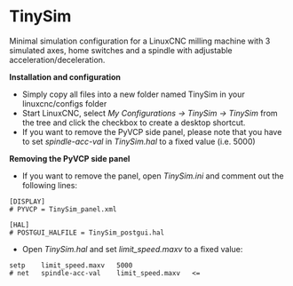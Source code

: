 # TinySim

Minimal simulation configuration for a LinuxCNC milling machine with 3 simulated axes, home switches and a spindle with adjustable acceleration/deceleration.

**Installation and configuration**
 - Simply copy all files into a new folder named TinySim in your linuxcnc/configs folder
 - Start LinuxCNC, select *My Configurations -> TinySim -> TinySim* from the tree and click the checkbox to create a desktop shortcut.
 - If you want to remove the PyVCP side panel, please note that you have to set *spindle-acc-val* in *TinySim.hal* to a fixed value (i.e. 5000)

**Removing the PyVCP side panel**
- If you want to remove the panel, open *TinySim.ini* and comment out the following lines:

```
[DISPLAY]
# PYVCP = TinySim_panel.xml

[HAL]
# POSTGUI_HALFILE = TinySim_postgui.hal
```

- Open *TinySim.hal* and set *limit_speed.maxv* to a fixed value:

```
setp    limit_speed.maxv   5000
# net   spindle-acc-val    limit_speed.maxv   <=
```


